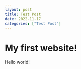 ```yaml
---
layout: post
title: Test Post
date: 2022-11-17
categories: ["Test Post"]
---
```


# My first website!

Hello world!